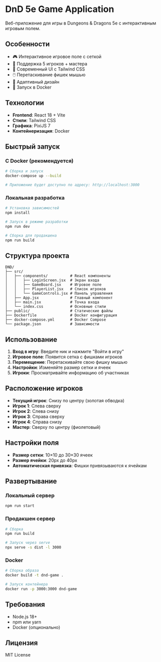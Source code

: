# DnD 5e Game Application

Веб-приложение для игры в Dungeons & Dragons 5e с интерактивным игровым полем.

## Особенности

- 🎮 Интерактивное игровое поле с сеткой
- 👥 Поддержка 5 игроков + мастера
- 🎨 Современный UI с Tailwind CSS
- 🖱️ Перетаскивание фишек мышью
- 📱 Адаптивный дизайн
- 🐳 Запуск в Docker

## Технологии

- **Frontend**: React 18 + Vite
- **Стили**: Tailwind CSS
- **Графика**: PixiJS 7
- **Контейнеризация**: Docker

## Быстрый запуск

### С Docker (рекомендуется)

```bash
# Сборка и запуск
docker-compose up --build

# Приложение будет доступно по адресу: http://localhost:3000
```

### Локальная разработка

```bash
# Установка зависимостей
npm install

# Запуск в режиме разработки
npm run dev

# Сборка для продакшена
npm run build
```

## Структура проекта

```
DND/
├── src/
│   ├── components/          # React компоненты
│   │   ├── LoginScreen.jsx  # Экран входа
│   │   ├── GameBoard.jsx    # Игровое поле
│   │   ├── PlayerList.jsx   # Список игроков
│   │   └── GameControls.jsx # Панель управления
│   ├── App.jsx              # Главный компонент
│   ├── main.jsx             # Точка входа
│   └── index.css            # Основные стили
├── public/                  # Статические файлы
├── Dockerfile               # Docker конфигурация
├── docker-compose.yml       # Docker Compose
└── package.json             # Зависимости
```

## Использование

1. **Вход в игру**: Введите ник и нажмите "Войти в игру"
2. **Игровое поле**: Появится сетка с фишками игроков
3. **Перемещение**: Перетаскивайте свою фишку мышью
4. **Настройки**: Изменяйте размер сетки и ячеек
5. **Игроки**: Просматривайте информацию об участниках

## Расположение игроков

- **Текущий игрок**: Снизу по центру (золотая обводка)
- **Игрок 1**: Слева сверху
- **Игрок 2**: Слева снизу  
- **Игрок 3**: Справа сверху
- **Игрок 4**: Справа снизу
- **Мастер**: Сверху по центру (фиолетовый)

## Настройки поля

- **Размер сетки**: 10×10 до 30×30 ячеек
- **Размер ячейки**: 20px до 40px
- **Автоматическая привязка**: Фишки привязываются к ячейкам

## Развертывание

### Локальный сервер
```bash
npm run start
```

### Продакшен сервер
```bash
# Сборка
npm run build

# Запуск через serve
npx serve -s dist -l 3000
```

### Docker
```bash
# Сборка образа
docker build -t dnd-game .

# Запуск контейнера
docker run -p 3000:3000 dnd-game
```

## Требования

- Node.js 18+
- npm или yarn
- Docker (опционально)

## Лицензия

MIT License




